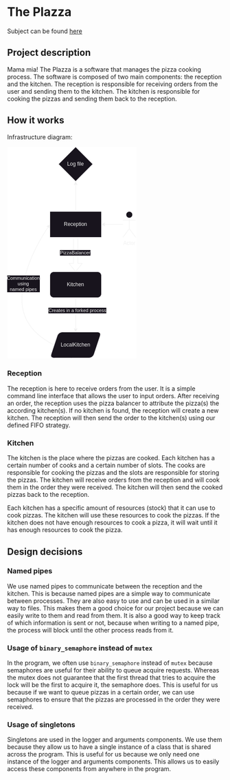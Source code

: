 # The Plazza

Subject can be found [here]([Subject]B-CCP-400_plazza.pdf)

## Project description

Mama mia! The Plazza is a software that manages the pizza cooking process. The software is composed of two main components: the reception and the kitchen. The reception is responsible for receiving orders from the user and sending them to the kitchen. The kitchen is responsible for cooking the pizzas and sending them back to the reception.

## How it works

Infrastructure diagram:

![Infrastructure diagram](bonus/diag.png)

### Reception

The reception is here to receive orders from the user. It is a simple command line interface that allows the user to input orders. After receiving an order, the reception uses the pizza balancer to attribute the pizza(s) the according kitchen(s). If no kitchen is found, the reception will create a new kitchen. The reception will then send the order to the kitchen(s) using our defined FIFO strategy.

### Kitchen

The kitchen is the place where the pizzas are cooked. Each kitchen has a certain number of cooks and a certain number of slots. The cooks are responsible for cooking the pizzas and the slots are responsible for storing the pizzas. The kitchen will receive orders from the reception and will cook them in the order they were received. The kitchen will then send the cooked pizzas back to the reception.

Each kitchen has a specific amount of resources (stock) that it can use to cook pizzas. The kitchen will use these resources to cook the pizzas. If the kitchen does not have enough resources to cook a pizza, it will wait until it has enough resources to cook the pizza.

## Design decisions

### Named pipes

We use named pipes to communicate between the reception and the kitchen. This is because named pipes are a simple way to communicate between processes. They are also easy to use and can be used in a similar way to files. This makes them a good choice for our project because we can easily write to them and read from them. It is also a good way to keep track of which information is sent or not, because when writing to a named pipe, the process will block until the other process reads from it.

### Usage of `binary_semaphore` instead of `mutex`

In the program, we often use `binary_semaphore` instead of `mutex` because semaphores are useful for their ability to queue acquire requests. Whereas the mutex does not guarantee that the first thread that tries to acquire the lock will be the first to acquire it, the semaphore does. This is useful for us because if we want to queue pizzas in a certain order, we can use semaphores to ensure that the pizzas are processed in the order they were received.

### Usage of singletons

Singletons are used in the logger and arguments components. We use them because they allow us to have a single instance of a class that is shared across the program. This is useful for us because we only need one instance of the logger and arguments components. This allows us to easily access these components from anywhere in the program.
